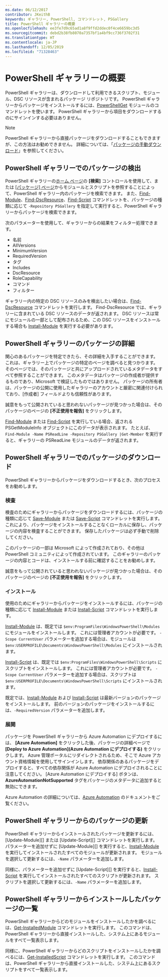 ```yaml
---
ms.date: 06/12/2017
contributor: JKeithB
keywords: ギャラリー, PowerShell, コマンドレット, PSGallery
title: PowerShell ギャラリーの概要
ms.openlocfilehash: ee3fe7d9c65ad1a8f9ffd2ddec0f4ce6659bc3d5
ms.sourcegitcommit: debd2b38fb8070a7357bf1a4bf9cc736f3702f31
ms.translationtype: HT
ms.contentlocale: ja-JP
ms.lasthandoff: 12/05/2019
ms.locfileid: "71328463"
---
```

# <a name="getting-started-with-the-powershell-gallery"></a>PowerShell ギャラリーの概要

PowerShell ギャラリーは、ダウンロードして利用できるスクリプト、モジュール、DSC リソースが含まれるパッケージ リポジトリです。 PowerShell ギャラリーからパッケージをインストールするには、[PowerShellGet](/powershell/module/powershellget) モジュールのコマンドレットを使います。 PowerShell ギャラリーから項目をダウンロードするのにサインインする必要はありません。

> [!NOTE]
> PowerShell ギャラリーから直接パッケージをダウンロードすることもできますが、この方法はお勧めできません。 詳細については、「[パッケージの手動ダウンロード](how-to/working-with-packages/manual-download.md)」を参照してください。

## <a name="discovering-packages-from-the-powershell-gallery"></a>PowerShell ギャラリーでのパッケージの検出

PowerShell ギャラリーの[ホーム ページ](https://www.powershellgallery.com)の **[検索]** コントロールを使用して、または [[パッケージ] ページ](https://www.powershellgallery.com/packages)からモジュールとスクリプトを参照することによって、PowerShell ギャラリー内のパッケージを検索できます。 また、[Find-Module][]、[Find-DscResource]、[Find-Script][] コマンドレットを、パッケージの種類に応じて `-Repository PSGallery` を指定して実行すると、PowerShell ギャラリーからパッケージを検索できます。

次のパラメーターを使用して、ギャラリーからの結果をフィルター処理できます。

- 名前
- AllVersions
- MinimumVersion
- RequiredVersion
- タグ
- Includes
- DscResource
- RoleCapability
- コマンド
- フィルター

ギャラリー内の特定の DSC リソースのみを検出したい場合は、[Find-DscResource][] コマンドレットを実行します。 Find-DscResource では、ギャラリーに含まれている DSC リソースのデータが返されます。 DSC リソースは常にモジュールの一部として配布されるため、この DSC リソースをインストールする場合も [Install-Module][] を実行する必要があります。

## <a name="learning-about-packages-in-the-powershell-gallery"></a>PowerShell ギャラリーのパッケージの詳細

関心のあるパッケージを特定できたら、その詳細を入手することができます。 これは、ギャラリー上でパッケージの特定のページを調べると見つかります。 そのページでは、そのパッケージと共にアップロードされているメタデータをすべて参照することができます。 このメタデータはパッケージの作成者が提供するものであり、Microsoft で検証したものではありません。 パッケージの所有者は、パッケージの公開に使用したギャラリーのアカウントと厳密に関連付けられており、[作成者] フィールドよりも信頼性があります。

誠意をもって公開されていると思われないパッケージが見つかった場合は、そのパッケージのページの **[不正使用を報告]** をクリックします。

[Find-Module][] または [Find-Script][] を実行している場合、返される PSGetModuleInfo オブジェクトにこのデータが表示されます。 たとえば、`Find-Module -Name PSReadLine -Repository PSGallery |Get-Member` を実行すると、ギャラリーの PSReadLine モジュールのデータが返されます。

## <a name="downloading-packages-from-the-powershell-gallery"></a>PowerShell ギャラリーでのパッケージのダウンロード

PowerShell ギャラリーからパッケージをダウンロードするとき、次のプロセスをお勧めします。

### <a name="inspect"></a>検査

検査のためにギャラリーからパッケージをダウンロードするには、パッケージの種類に応じて [Save-Module][] または [Save-Script][] コマンドレットを実行します。 これにより、パッケージをインストールすることなくローカルに保存し、パッケージの内容を検査することができます。 保存したパッケージは必ず手動で削除してください。

このパッケージの一部は Microsoft によって作成されており、その他は PowerShell コミュニティによって作成されています。 このギャラリーのパッケージの内容とコードは、インストールする前に確認することをお勧めします。

誠意をもって公開されていると思われないパッケージが見つかった場合は、そのパッケージのページの **[不正使用を報告]** をクリックします。

### <a name="install"></a>インストール

使用のためにギャラリーからパッケージをインストールするには、パッケージの種類に応じて [Install-Module][] または [Install-Script][] コマンドレットを実行します。

[Install-Module][] は、既定では `$env:ProgramFiles\WindowsPowerShell\Modules` にモジュールをインストールします。
これには管理者アカウントが必要です。 `-Scope CurrentUser` パラメーターを追加する場合は、モジュールは `$env:USERPROFILE\Documents\WindowsPowerShell\Modules` にインストールされます。

[Install-Script][] は、既定では `$env:ProgramFiles\WindowsPowerShell\Scripts` にスクリプトをインストールします。
これには管理者アカウントが必要です。 `-Scope CurrentUser` パラメーターを追加する場合は、スクリプトは `$env:USERPROFILE\Documents\WindowsPowerShell\Scripts` にインストールされます。

既定では、[Install-Module][] および [Install-Script][] は最新バージョンのパッケージをインストールします。 前のバージョンのパッケージをインストールするには、`-RequiredVersion` パラメーターを追加します。

### <a name="deploy"></a>展開

パッケージを PowerShell ギャラリーから Azure Automation にデプロイするには、 **[Azure Automation]** をクリックした後、パッケージの詳細ページで **[Deploy to Azure Automation]\(Azure Automation にデプロイする\)** をクリックします。 Azure 管理ポータルにリダイレクトされるため、そこで Azure アカウント資格情報を使用してサインインします。 依存関係のあるパッケージをデプロイすると、すべての依存関係が Azure Automation にデプロイされることに注意してください。 [Azure Automation にデプロイする] ボタンは、**AzureAutomationNotSupported** タグをパッケージのメタデータに追加すると無効にできます。

Azure Automation の詳細については、[Azure Automation](/azure/automation) のドキュメントをご覧ください。

## <a name="updating-packages-from-the-powershell-gallery"></a>PowerShell ギャラリーからのパッケージの更新

PowerShell ギャラリーからインストールされたパッケージを更新するには、[Update-Module][] または [Update-Script][] コマンドレットを実行します。 パラメーターを追加せずに [Update-Module][] を実行すると、[Install-Module][] を実行してインストールされたすべてのモジュールが更新されます。 モジュールを選択して更新するには、`-Name` パラメーターを追加します。

同様に、パラメーターを追加せずに [Update-Script][] を実行すると、[Install-Script][] を実行してインストールされたすべてのスクリプトが更新されます。 スクリプトを選択して更新するには、`-Name` パラメーターを追加します。

## <a name="list-packages-that-you-have-installed-from-the-powershell-gallery"></a>PowerShell ギャラリーからインストールしたパッケージの一覧

PowerShell ギャラリーからどのモジュールをインストールしたかを調べるには、[Get-InstalledModule][] コマンドレットを実行します。 このコマンドは、PowerShell ギャラリーから直接インストールした、システム上にあるモジュールをすべて一覧表示します。

同様に、PowerShell ギャラリーからどのスクリプトをインストールしたかを調べるには、[Get-InstalledScript][] コマンドレットを実行します。 このコマンドは、PowerShell ギャラリーから直接インストールした、システム上にあるスクリプトをすべて一覧表示します。

[Find-DscResource]: /powershell/module/powershellget/Find-DscResource
[Find-Module]: /powershell/module/powershellget/Find-Module
[Find-Script]: /powershell/module/powershellget/Find-Script
[Get-InstalledModule]: /powershell/module/powershellget/Get-InstalledModule
[Get-InstalledScript]: /powershell/module/powershellget/Get-InstalledScript
[Install-Module]: /powershell/module/powershellget/Install-Module
[Install-Script]: /powershell/module/powershellget/Install-Script
[Publish-Module]: /powershell/module/powershellget/Publish-Module
[Publish-Script]: /powershell/module/powershellget/Publish-Script
[Register-PSRepository]: /powershell/module/powershellget/Register-Repository
[Save-Module]: /powershell/module/powershellget/Save-Module
[Save-Script]: /powershell/module/powershellget/Save-Script
